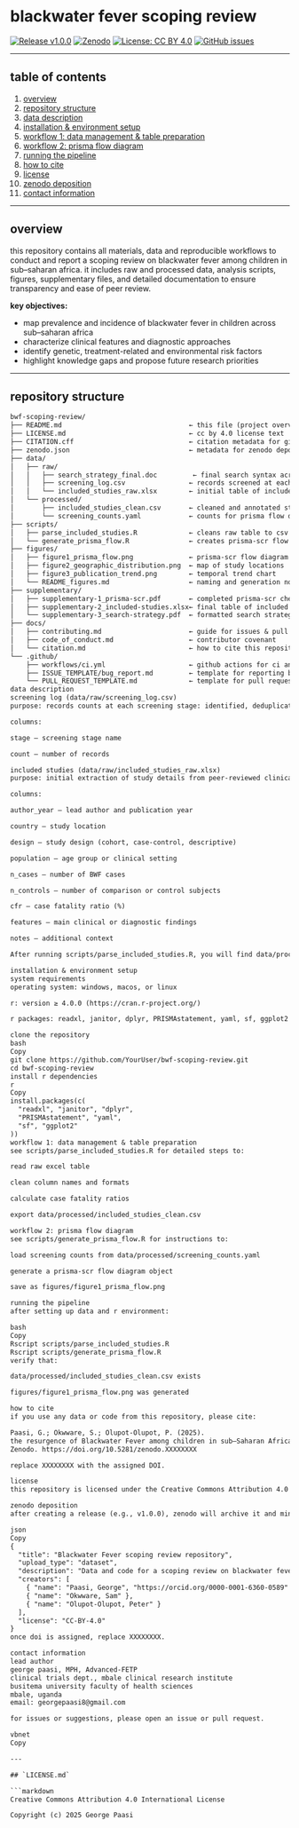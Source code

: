 # blackwater fever scoping review

[![Release v1.0.0](https://img.shields.io/github/v/release/gpaasi/childhood-blackwater-fever-scoping-review)](https://github.com/gpaasi/childhood-blackwater-fever-scoping-review/releases/latest)
[![Zenodo](https://zenodo.org/badge/DOI/10.5281/zenodo.15647335.svg)](https://doi.org/10.5281/zenodo.15647335)
[![License: CC BY 4.0](https://img.shields.io/badge/License-CC%20BY%204.0-lightgrey.svg)](LICENSE.md)
[![GitHub issues](https://img.shields.io/github/issues/gpaasi/childhood-blackwater-fever-scoping-review)](https://github.com/gpaasi/childhood-blackwater-fever-scoping-review/issues)

---

## table of contents
1. [overview](#overview)  
2. [repository structure](#repository-structure)  
3. [data description](#data-description)  
4. [installation & environment setup](#installation--environment-setup)  
5. [workflow 1: data management & table preparation](#workflow-1-data-management--table-preparation)  
6. [workflow 2: prisma flow diagram](#workflow-2-prisma-flow-diagram)  
7. [running the pipeline](#running-the-pipeline)  
8. [how to cite](#how-to-cite)  
9. [license](#license)  
10. [zenodo deposition](#zenodo-deposition)  
11. [contact information](#contact-information)  

---

## overview
this repository contains all materials, data and reproducible workflows to conduct and report a scoping review on blackwater fever among children in sub–saharan africa. it includes raw and processed data, analysis scripts, figures, supplementary files, and detailed documentation to ensure transparency and ease of peer review.

**key objectives:**  
- map prevalence and incidence of blackwater fever in children across sub–saharan africa  
- characterize clinical features and diagnostic approaches  
- identify genetic, treatment-related and environmental risk factors  
- highlight knowledge gaps and propose future research priorities  

---

## repository structure

```txt
bwf-scoping-review/
├── README.md                                ← this file (project overview & instructions)
├── LICENSE.md                               ← cc by 4.0 license text
├── CITATION.cff                             ← citation metadata for github/zenodo
├── zenodo.json                              ← metadata for zenodo deposition
├── data/
│   ├── raw/
│   │   ├── search_strategy_final.doc         ← final search syntax across databases
│   │   ├── screening_log.csv                ← records screened at each stage
│   │   └── included_studies_raw.xlsx        ← initial table of included studies
│   └── processed/
│       ├── included_studies_clean.csv       ← cleaned and annotated study table
│       └── screening_counts.yaml            ← counts for prisma flow diagram
├── scripts/
│   ├── parse_included_studies.R             ← cleans raw table to csv
│   └── generate_prisma_flow.R               ← creates prisma-scr flow diagram
├── figures/
│   ├── figure1_prisma_flow.png              ← prisma-scr flow diagram
│   ├── figure2_geographic_distribution.png  ← map of study locations
│   ├── figure3_publication_trend.png        ← temporal trend chart
│   └── README_figures.md                    ← naming and generation notes
├── supplementary/
│   ├── supplementary-1_prisma-scr.pdf       ← completed prisma-scr checklist
│   ├── supplementary-2_included-studies.xlsx← final table of included studies
│   └── supplementary-3_search-strategy.pdf  ← formatted search strategy
├── docs/
│   ├── contributing.md                      ← guide for issues & pull requests
│   ├── code_of_conduct.md                   ← contributor covenant
│   └── citation.md                          ← how to cite this repository
└── .github/
    ├── workflows/ci.yml                     ← github actions for ci and link checks
    ├── ISSUE_TEMPLATE/bug_report.md         ← template for reporting bugs
    └── PULL_REQUEST_TEMPLATE.md             ← template for pull requests
data description
screening log (data/raw/screening_log.csv)
purpose: records counts at each screening stage: identified, deduplicated, screened, full-text assessed, and included

columns:

stage – screening stage name

count – number of records

included studies (data/raw/included_studies_raw.xlsx)
purpose: initial extraction of study details from peer-reviewed clinical/epidemiological publications

columns:

author_year – lead author and publication year

country – study location

design – study design (cohort, case-control, descriptive)

population – age group or clinical setting

n_cases – number of BWF cases

n_controls – number of comparison or control subjects

cfr – case fatality ratio (%)

features – main clinical or diagnostic findings

notes – additional context

After running scripts/parse_included_studies.R, you will find data/processed/included_studies_clean.csv with standardized column names, computed CFR percentages, and cleaned notes.

installation & environment setup
system requirements
operating system: windows, macos, or linux

r: version ≥ 4.0.0 (https://cran.r-project.org/)

r packages: readxl, janitor, dplyr, PRISMAstatement, yaml, sf, ggplot2

clone the repository
bash
Copy
git clone https://github.com/YourUser/bwf-scoping-review.git
cd bwf-scoping-review
install r dependencies
r
Copy
install.packages(c(
  "readxl", "janitor", "dplyr",
  "PRISMAstatement", "yaml",
  "sf", "ggplot2"
))
workflow 1: data management & table preparation
see scripts/parse_included_studies.R for detailed steps to:

read raw excel table

clean column names and formats

calculate case fatality ratios

export data/processed/included_studies_clean.csv

workflow 2: prisma flow diagram
see scripts/generate_prisma_flow.R for instructions to:

load screening counts from data/processed/screening_counts.yaml

generate a prisma-scr flow diagram object

save as figures/figure1_prisma_flow.png

running the pipeline
after setting up data and r environment:

bash
Copy
Rscript scripts/parse_included_studies.R
Rscript scripts/generate_prisma_flow.R
verify that:

data/processed/included_studies_clean.csv exists

figures/figure1_prisma_flow.png was generated

how to cite
if you use any data or code from this repository, please cite:

Paasi, G.; Okwware, S.; Olupot-Olupot, P. (2025).
the resurgence of Blackwater Fever among children in sub–Saharan Africa: a scoping review
Zenodo. https://doi.org/10.5281/zenodo.XXXXXXXX

replace XXXXXXXX with the assigned DOI.

license
this repository is licensed under the Creative Commons Attribution 4.0 International (CC BY 4.0). see LICENSE.md for full terms.

zenodo deposition
after creating a release (e.g., v1.0.0), zenodo will archive it and mint a DOI. update zenodo.json with:

json
Copy
{
  "title": "Blackwater Fever scoping review repository",
  "upload_type": "dataset",
  "description": "Data and code for a scoping review on blackwater fever among children in sub–Saharan Africa, including search strategies, extracted tables, prisma-scr flow diagram, and analysis scripts. Licensed under CC BY 4.0.",
  "creators": [
    { "name": "Paasi, George", "https://orcid.org/0000-0001-6360-0589" },
    { "name": "Okwware, Sam" },
    { "name": "Olupot-Olupot, Peter" }
  ],
  "license": "CC-BY-4.0"
}
once doi is assigned, replace XXXXXXXX.

contact information
lead author
george paasi, MPH, Advanced-FETP
clinical trials dept., mbale clinical research institute
busitema university faculty of health sciences
mbale, uganda
email: georgepaasi8@gmail.com

for issues or suggestions, please open an issue or pull request.

vbnet
Copy

---

## `LICENSE.md`

```markdown
Creative Commons Attribution 4.0 International License

Copyright (c) 2025 George Paasi



